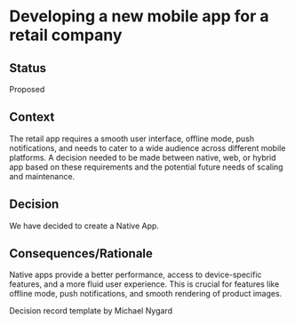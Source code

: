 # Developing a new mobile app for a retail company

## Status
Proposed

## Context

The retail app requires a smooth user interface, offline mode, push notifications, and needs to cater to a wide audience across different mobile platforms. A decision needed to be made between native, web, or hybrid app based on these requirements and the potential future needs of scaling and maintenance.

## Decision

We have decided to create a Native App.

## Consequences/Rationale

Native apps provide a better performance, access to device-specific features, and a more fluid user experience. This is crucial for features like offline mode, push notifications, and smooth rendering of product images.

Decision record template by Michael Nygard